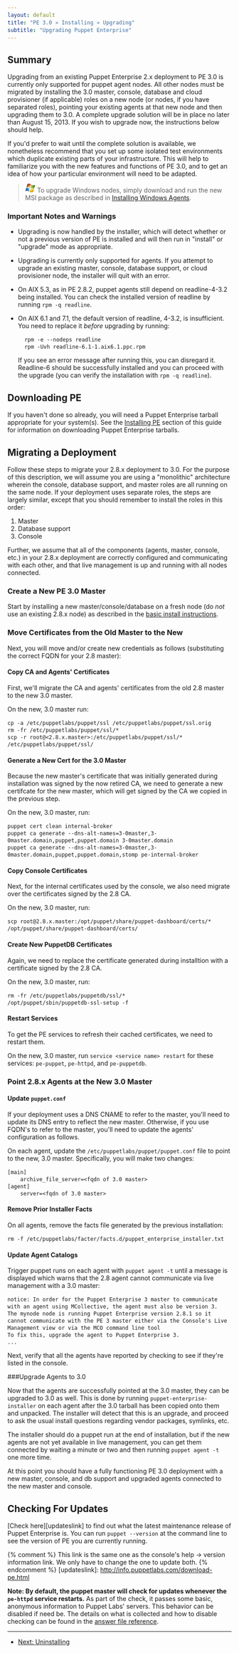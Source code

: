 ```yaml
---
layout: default
title: "PE 3.0 » Installing » Upgrading"
subtitle: "Upgrading Puppet Enterprise"
---
```


Summary
-----

Upgrading from an existing Puppet Enterprise 2.x deployment to PE 3.0 is currently only supported for puppet agent nodes. All other nodes must be migrated by installing the 3.0 master, console, database and cloud provisioner (if applicable) roles on a new node (or nodes, if you have separated roles), pointing your existing agents at that new node and then upgrading them to 3.0. A complete upgrade solution will be in place no later than August 15, 2013. If you wish to upgrade now, the instructions below should help.

If you'd prefer to wait until the complete solution is available, we nonetheless recommend that you set up some isolated test environments which duplicate existing parts of your infrastructure. This will help to familiarize you with the new features and functions of PE 3.0, and to get an idea of how your particular environment will need to be adapted.


> ![windows logo](./images/windows-logo-small.jpg) To upgrade Windows nodes, simply download and run the new MSI package as described in [Installing Windows Agents](./install_windows.html).


### Important Notes and Warnings

- Upgrading is now handled by the installer, which will detect whether or not a previous version of PE is installed and will then run in "install" or "upgrade" mode as appropriate.

- Upgrading is currently only supported for agents. If you attempt to upgrade an existing master, console, database support, or cloud provisioner node, the installer will quit with an error.

- On AIX 5.3, as in PE 2.8.2, puppet agents still depend on readline-4-3.2 being installed. You can check the installed version of readline by running `rpm -q readline`.

- On AIX 6.1 and 7.1, the default version of readline, 4-3.2, is insufficient. You need to replace it *before* upgrading by running:

        rpm -e --nodeps readline
        rpm -Uvh readline-6.1-1.aix6.1.ppc.rpm

    If you see an error message after running this, you can disregard it. Readline-6 should be successfully installed and you can proceed with the upgrade (you can verify the installation with  `rpm -q readline`).

Downloading PE
-----

If you haven't done so already, you will need a Puppet Enterprise tarball appropriate for your system(s). See the [Installing PE][downloading] section of this guide for information on downloading Puppet Enterprise tarballs.

[downloading]: ./install_basic.html#downloading-pe


Migrating a Deployment
-----

Follow these steps to migrate your 2.8.x deployment to 3.0. For the purpose of this description, we will assume you are using a "monolithic" architecture wherein the console, database support, and master roles are all running on the same node. If your deployment uses separate roles, the steps are largely similar, except that you should remember to install the roles in this order:

 1. Master
 2. Database support
 3. Console

Further, we assume that all of the components (agents, master, console, etc.) in your 2.8.x deployment are correctly configured and communicating with each other, and that live management is up and running with all nodes connected.

### Create a New PE 3.0 Master
Start by installing a new master/console/database on a fresh node (do *not* use an existing 2.8.x node) as described in the [basic install instructions](./install_basic.html).

### Move Certificates from the Old Master to the New

Next, you will move and/or create new credentials as follows (substituting the correct FQDN for your 2.8 master):

#### Copy CA and Agents' Certificates
First, we'll migrate the CA and agents' certificates from the old 2.8 master to the new 3.0 master.

On the new, 3.0 master run:

    cp -a /etc/puppetlabs/puppet/ssl /etc/puppetlabs/puppet/ssl.orig
    rm -fr /etc/puppetlabs/puppet/ssl/*
    scp -r root@<2.8.x.master>:/etc/puppetlabs/puppet/ssl/* /etc/puppetlabs/puppet/ssl/
    
#### Generate a New Cert for the 3.0 Master
Because the new master's certificate that was initially generated during installation was signed by the now retired CA, we need to generate a new certifcate for the new master, which will get signed by the CA we copied in the previous step.


On the new, 3.0 master, run:

    puppet cert clean internal-broker
    puppet ca generate --dns-alt-names=3-0master,3-0master.domain,puppet,puppet.domain 3-0master.domain
    puppet ca generate --dns-alt-names=3-0master,3-0master.domain,puppet,puppet.domain,stomp pe-internal-broker
    
#### Copy Console Certificates
Next, for the internal certificates used by the console, we also need migrate over the certificates signed by the 2.8 CA.

On the new, 3.0 master, run:

    scp root@2.8.x.master:/opt/puppet/share/puppet-dashboard/certs/* /opt/puppet/share/puppet-dashboard/certs/

#### Create New PuppetDB Certificates
Again, we need to replace the certificate generated during installtion with a certificate signed by the 2.8 CA.

On the new, 3.0 master, run:

    rm -fr /etc/puppetlabs/puppetdb/ssl/*
    /opt/puppet/sbin/puppetdb-ssl-setup -f

#### Restart Services
To get the PE services to refresh their cached certificates, we need to restart them. 

On the new, 3.0 master, run `service <service name> restart` for these services: `pe-puppet`, `pe-httpd`, and `pe-puppetdb`.

### Point 2.8.x Agents at the New 3.0 Master

#### Update `puppet.conf`

If your deployment uses a DNS CNAME to refer to the master, you'll need to update its DNS entry to reflect the new master. Otherwise, if you use FQDN's to refer to the master, you'll need to update the agents' configuration as follows.

On each agent, update the `/etc/puppetlabs/puppet/puppet.conf` file to point to the new, 3.0 master. Specifically, you will make two changes: 

    [main]
        archive_file_server=<fqdn of 3.0 master>
    [agent]
        server=<fqdn of 3.0 master>


#### Remove Prior Installer Facts

On all agents, remove the facts file generated by the previous installation:

    rm -f /etc/puppetlabs/facter/facts.d/puppet_enterprise_installer.txt

#### Update Agent Catalogs

Trigger puppet runs on each agent with `puppet agent -t` until a message is displayed which warns that the 2.8 agent cannot communicate via live management with a 3.0 master:

    notice: In order for the Puppet Enterprise 3 master to communicate with an agent using MCollective, the agent must also be version 3.
    The mynode node is running Puppet Enterprise version 2.8.1 so it cannot communicate with the PE 3 master either via the Console's Live     Management view or via the MCO command line tool
    To fix this, upgrade the agent to Puppet Enterprise 3.
    ...

Next, verify that all the agents have reported by checking to see if they're listed in the console.

###Upgrade Agents to 3.0

Now that the agents are successfully pointed at the 3.0 master, they can be upgraded to 3.0 as well. This is done by running  `puppet-enterprise-installer` on each agent after the 3.0 tarball has been copied onto them and unpacked. The installer will detect that this is an upgrade, and proceed  to ask the usual install questions regarding vendor packages, symlinks, etc.

The installer should do a puppet run at the end of installation, but if the new agents are not yet available in live management, you can get them connected by waiting a minute or two and then running `puppet agent -t` one more time.
    
At this point you should have a fully functioning PE 3.0 deployment with a new master, console, and db support and upgraded agents connected to the new master and console.


Checking For Updates
-----

[Check here][updateslink] to find out what the latest maintenance release of Puppet Enterprise is. You can run `puppet --version` at the command line to see the version of PE you are currently running.

{% comment %} This link is the same one as the console's help -> version information link. We only have to change the one to update both. {% endcomment %}
[updateslink]: http://info.puppetlabs.com/download-pe.html

**Note: By default, the puppet master will check for updates whenever the `pe-httpd` service restarts.** As part of the check, it passes some basic, anonymous information to Puppet Labs' servers. This behavior can be disabled if need be. The details on what is collected and how to disable checking can be found in the [answer file reference](./install_answer_file_reference.html#puppet-master-answers).

* * *


- [Next: Uninstalling](./install_uninstalling.html)
